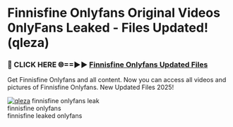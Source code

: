 # Finnisfine Onlyfans Original Videos 0nlyFans Leaked - Files Updated! (qleza)

<h3>🔴 CLICK HERE 🌐==►► <a href="https://tinyurl.com/4seja8ks" rel="nofollow">Finnisfine Onlyfans Updated Files</a></h3>

Get Finnisfine Onlyfans and all content. Now you can access all videos and pictures of Finnisfine Onlyfans. New Updated Files 2025!

[![qleza](https://i.imgur.com/EWjZXRe.gif)](https://tinyurl.com/4seja8ks)
finnisfine onlyfans leak<br>
finnisfine onlyfans<br>
finnisfine leaked onlyfans